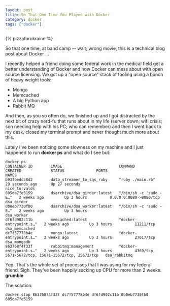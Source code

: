 ```yaml
---
layout: post
title: So That One Time You Played with Docker
category: docker
tags: ["docker"]
---
```

{% pizzaforukraine  %}

So that one time, at band camp -- wait; wrong movie, this is a technical blog post about Docker ...

I recently helped a friend doing some federal work in the medical field get a better understanding of Docker and how Docker can mess about with open source licensing.  We got up a "open source" stack of tooling using a bunch of heavy weight tools:

* Mongo
* Memcached
* A big Python app
* Rabbit MQ

And then, as you so often do, we finished up and I got distracted by the next bit of crazy nerd-fu that runs about in my life (server down; wifi crisis; son needing help with his PC; who can remember) and then I went back to my desk, closed my terminal prompt and never thought much more about this.

Lately I've been noticing some slowness on my machine and I just happened to run **docker ps** and what do I see but:

    docker ps
    CONTAINER ID        IMAGE                         COMMAND                  CREATED             STATUS              PORTS                                                 NAMES
    b93fbedc58d2        data_streamer_to_sqs_ruby     "ruby ./main.rb"         29 seconds ago      Up 27 seconds                                                             nice_torvalds
    605da7fe5159        dsarchive/dsa_girder:latest   "/bin/sh -c 'sudo -E…"   2 weeks ago         Up 3 hours          0.0.0.0:8080->8080/tcp                                dsa_girder
    0b0eb7730fb0        dsarchive/dsa_worker:latest   "/bin/sh -c 'sudo -E…"   2 weeks ago         Up 3 hours                                                                dsa_worker
    df6fd902c11b        memcached:latest              "docker-entrypoint.s…"   2 weeks ago         Up 3 hours          11211/tcp                                             dsa_memcached
    dc7f57778b4e        mongo:latest                  "docker-entrypoint.s…"   2 weeks ago         Up 3 hours          27017/tcp                                             dsa_mongodb
    863768f4f33f        rabbitmq:management           "docker-entrypoint.s…"   2 weeks ago         Up 3 hours          4369/tcp, 5671-5672/tcp, 15671-15672/tcp, 25672/tcp   dsa_rabbitmq
    
Yep.  That's the whole set of processes that I was using for my federal friend.  Sigh.  They've been happily sucking up CPU for more than 2 weeks.  **grumble**

The solution:

    docker stop 863768f4f33f dc7f57778b4e df6fd902c11b 0b0eb7730fb0 605da7fe5159